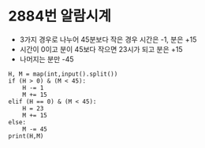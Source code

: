 # 2884번 알람시계
- 3가지 경우로 나누어 45분보다 작은 경우 시간은 -1, 분은 +15
- 시간이 0이고 분이 45보다 작으면 23시가 되고 분은 +15
- 나머지는 분만 -45

```
H, M = map(int,input().split())
if (H > 0) & (M < 45):
    H -= 1
    M += 15
elif (H == 0) & (M < 45):
    H = 23
    M += 15
else:
    M -= 45 
print(H,M)
```